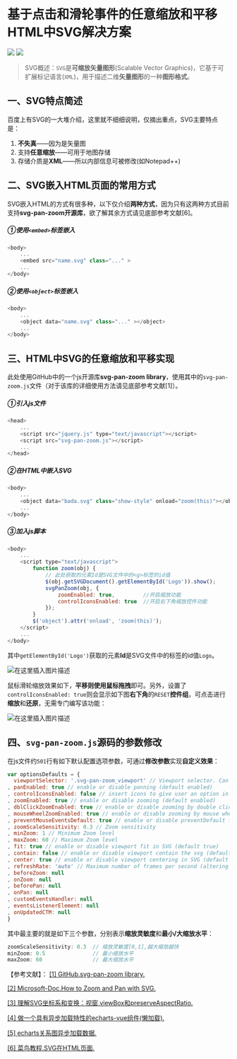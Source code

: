 # 基于点击和滑轮事件的任意缩放和平移HTML中SVG解决方案
![](https://img.shields.io/badge/license-MIT-success.svg)
[![](https://img.shields.io/badge/Blog-SL_World-orange.svg)](https://blog.csdn.net/SL_World)
> SVG概述：`SVG`是**可缩放矢量图形**(Scalable Vector Graphics)，它基于可扩展标记语言(`XML`)，用于描述二维**矢量图形**的一种**图形格式**。

## 一、SVG特点简述
百度上有SVG的一大堆介绍，这里就不细细说明，仅摘出重点，SVG主要特点是：

 1. **不失真**——因为是矢量图
 2. 支持**任意缩放**——可用于地图存储
 3. 存储介质是**XML**——所以内部信息可被修改(如Notepad++)

## 二、SVG嵌入HTML页面的常用方式
SVG嵌入HTML的方式有很多种，以下仅介绍**两种方式**，因为只有这两种方式目前支持**svg-pan-zoom开源库**，欲了解其余方式请见底部参考文献[6]。
##### ①使用`<embed>`标签嵌入
```js
<body>	
	...
    <embed src="name.svg" class="..." >
    ...
</body>
```
##### ②使用`<object>`标签嵌入
```js
<body>	
	...
    <object data="name.svg" class="..." ></object>
    ...
</body>
```
## 三、HTML中SVG的任意缩放和平移实现
此处使用GitHub中的一个js开源库**svg-pan-zoom library**，使用其中的`svg-pan-zoom.js`文件（对于该库的详细使用方法请见底部参考文献[1]）。
##### ①引入js文件
```js
<head>
	...
    <script src="jquery.js" type="text/javascript"></script>
    <script src="svg-pan-zoom.js"></script>
    ...
</head>
```
##### ②在HTML中嵌入SVG
```js
<body>	
	...
    <object data="bada.svg" class="show-style" onload="zoom(this)"></object>
    ...
</body>
```
##### ③加入js脚本
```js
<body>	
	...
    <script type="text/javascript">
        function zoom(obj) {
            // 此处获取的元素Id是SVG文件中的<g>标签的id值
            $(obj.getSVGDocument().getElementById('Logo')).show();
            svgPanZoom(obj, {
                zoomEnabled: true,         //开启缩放功能
                controlIconsEnabled: true  //开启右下角缩放控件功能
            });
        }
        $('object').attr('onload', 'zoom(this)');
    </script>
    ...
</body>
```
其中`getElementById('Logo')`获取的元素**Id**是SVG文件中的<g>标签的id值`Logo`。
  
![在这里插入图片描述](https://img-blog.csdnimg.cn/20190408195059908.png?x-oss-process=image/watermark,type_ZmFuZ3poZW5naGVpdGk,shadow_10,text_aHR0cHM6Ly9ibG9nLmNzZG4ubmV0L1NMX1dvcmxk,size_16,color_FFFFFF,t_70)

鼠标滑轮缩放效果如下，**平移则使用鼠标拖拽**即可。另外，设置了`controlIconsEnabled: true`则会显示如下图**右下角**的`RESET`**控件组**，可点击进行**缩放**和**还原**，无需专门编写该功能：

![在这里插入图片描述](https://img-blog.csdnimg.cn/2019040819451498.gif)

## 四、`svg-pan-zoom.js`源码的参数修改
在js文件约`501`行有如下默认配置选项参数，可通过**修改参数**实现**自定义效果**：
```js
var optionsDefaults = {
  viewportSelector: '.svg-pan-zoom_viewport' // Viewport selector. Can be querySelector string or SVGElement
, panEnabled: true // enable or disable panning (default enabled)
, controlIconsEnabled: false // insert icons to give user an option in addition to mouse events to control pan/zoom (default disabled)
, zoomEnabled: true // enable or disable zooming (default enabled)
, dblClickZoomEnabled: true // enable or disable zooming by double clicking (default enabled)
, mouseWheelZoomEnabled: true // enable or disable zooming by mouse wheel (default enabled)
, preventMouseEventsDefault: true // enable or disable preventDefault for mouse events
, zoomScaleSensitivity: 0.3 // Zoom sensitivity
, minZoom: 1 // Minimum Zoom level
, maxZoom: 60 // Maximum Zoom level
, fit: true // enable or disable viewport fit in SVG (default true)
, contain: false // enable or disable viewport contain the svg (default false)
, center: true // enable or disable viewport centering in SVG (default true)
, refreshRate: 'auto' // Maximum number of frames per second (altering SVG's viewport)
, beforeZoom: null
, onZoom: null
, beforePan: null
, onPan: null
, customEventsHandler: null
, eventsListenerElement: null
, onUpdatedCTM: null
}
```
其中最主要的就是如下三个参数，分别表示**缩放灵敏度**和**最小/大缩放水平**：
```js
zoomScaleSensitivity: 0.3  // 缩放灵敏度[0,1],越大缩放越快
minZoom: 0.5               // 最小缩放水平
maxZoom: 60                // 最大缩放水平
```
【参考文献】：
[\[1\] GitHub.svg-pan-zoom library.](https://github.com/SparksFly8/svg-pan-zoom)

[\[2\] Microsoft-Doc.How to Zoom and Pan with SVG.](https://docs.microsoft.com/en-us/previous-versions/windows/internet-explorer/ie-developer/samples/gg589508%28v=vs.85%29)

[\[3\] 理解SVG坐标系和变换：视窗,viewBox和preserveAspectRatio.](https://www.w3cplus.com/html5/svg-coordinate-systems.html)

[\[4\] 做一个具有异步加载特性的echarts-vue组件(懒加载).](https://segmentfault.com/a/1190000011230007#articleHeader9)

[\[5\] echarts关系图异步加载数据.](https://blog.csdn.net/qq_37321253/article/details/77519802)

[\[6\] 菜鸟教程.SVG在HTML页面.](http://www.runoob.com/svg/svg-inhtml.html)
